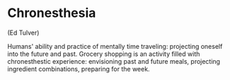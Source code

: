# Chronesthesia

(Ed Tulver)

Humans' ability and practice of mentally time traveling: projecting oneself into the future and past. Grocery shopping is an activity filled with chronesthestic experience: envisioning past and future meals, projecting ingredient combinations, preparing for the week.